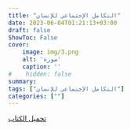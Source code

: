 ```yaml
---
title: "التكامل الإجتماعي للإنسان"
date: 2023-06-04T01:21:13+03:00
draft: false
ShowToc: False
cover:
    image: img/3.png
    alt: 'صورة'
    caption: ''
#    hidden: false
summary: 
tags: ["التكامل الإجتماعي للإنسان"]
categories: [""]
---
```

[تحميل الكتاب](./../../books/3.pdf)